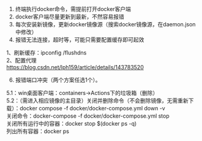 1. 终端执行docker命令，需提前打开docker客户端
2. docker客户端尽量更新到最新，不然容易报错
3. 每次安装新镜像，更新docker镜像源（搜索docker镜像源，在daemon.json中修改）
4. 报错无法连接，超时等，可能只需要配置缓存即可起效

1、刷新缓存：ipconfig /flushdns  
2、配置代理  
https://blog.csdn.net/lph159/article/details/143783520

6. 报错端口冲突（两个方案任选1个）。

5.1：win桌面客户端：containers-\>Actions下的垃圾箱（删除）  
5.2：（需进入相应镜像的主目录）关闭并删除命令（不会删除镜像，无需重新下载）：docker compose -f docker/docker-compose.yml down -v  
关闭命令：docker-compose -f docker/docker-compose.yml stop  
关闭所有运行中的容器：docker stop $(docker ps -q)  
列出所有容器：docker ps